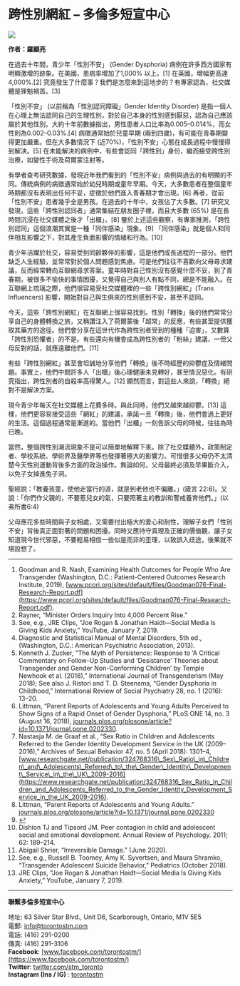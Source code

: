 # 跨性別網紅 – 多倫多短宣中心

![](https://www.torontostm.com/wp-content/uploads/2023/07/trans-sexuality-g092f83399_640.jpg)

**作者：羅顯亮**

在過去十年間，青少年「性別不安」 (Gender Dysphoria) 病例在許多西方國家有明顯激增的跡象。在美國，患病率增加了1,000% 以上。[1] 在英國，增幅更高達4,000%.[2] 究竟發生了什麼事？我們是怎麼來到這地步的？有專家認為，社交媒體是罪魁禍首。[3]

「性別不安」 (以前稱為「性別認同障礙」Gender Identity Disorder) 是指一個人在心理上無法認同自己的生理性別，對於自己本身的性別感到厭惡，認為自己應該屬於其他性別。大約十年前數據指出，男性患者人口比率為0.005–0.014%，而女性則為0.002–0.03%.[4] 病徵通常始於兒童早期 (兩到四歲)，有可能在青春期變得更加嚴重。但在大多數情況下 (近70%)，「性別不安」心態在成長過程中慢慢得到解決。[5] 在未能解決的病例中，有些會認同「跨性別」身份，繼而接受跨性別治療，如變性手術及荷爾蒙注射等。

有學者查考研究數據，發現近年我們看到的「性別不安」病例與過去的有明顯的不同。傳統病例的病徵通常始於幼兒時期或童年早期。今天，大多數患者在整個童年時期都沒有表現出任何不妥，症徵於他們進入青春期才會出現。[6] 再者，從前「性別不安」患者幾乎全是男孩。在過去的十年中，女孩佔了大多數。[7] 研究又發現，這些「跨性別認同者」通常集結在朋友圈子裡，而且大多數 (65%) 是在長時間沉浸在社交媒體之後才「出櫃」。[8] 鑒於上述這些觀察，有專家推測，「跨性別認同」這個浪潮其實是一種「同伴感染」現象。[9] 「同伴感染」就是個人和同伴相互影響之下，對其產生負面影響的情緒和行為。[10]

青少年活躍於社交，容易受到同齡夥伴的影響，這是他們成長過程的一部分。他們缺乏人生經驗，並常常對於個人問題感到焦慮。可是他們往往不喜歡向父母尋求建議，反而經常轉向互聯網尋求答案。童年時對自己性別沒有感覺什麼不妥，到了青春期，被很多不愉快的事情困擾，又覺得自己與別人有點不同，總是不能融入。在互聯網上琉璃之際，他們很容易受社交媒體裡的一些「跨性別網紅」(Trans Influencers) 影響，開始對自己與生俱來的性別感到不安，甚至不認同。

今天，這些「跨性別網紅」在互聯網上很容易找到。性別「轉換」後的他們常常分享自己的身體轉換之旅，又稱讚注入了荷爾蒙後「超常」的反應，有些甚至提供獲取其藥方的途徑。他們會分享在這世代作為跨性別者受到的種種「迫害」，又數算「跨性別恐懼者」的不是。有些還向有機會成為跨性別者的「粉絲」建議，一但父母反對的話，就應遠離他們。[11]

有些「跨性別網紅」甚至會坦誠地分享他們「轉換」後不時經歷的抑鬱症及情緒問題。事實上，他們中間許多人「出櫃」後心理健康未見轉好，甚至情況惡化。有研究指出，跨性別者的自殺率高得驚人。[12] 顯然而言，對這些人來說，「轉換」絕對不是解決方案。

現今青少年每天在社交媒體上花費多時。與此同時，他們又越來越抑鬱。[13] 這樣，他們更容易接受這些「網紅」的建議，承諾一旦「轉換」後，他們會過上更好的生活。這個過程通常是漸進的。當他們「出櫃」一刻告訴父母的時候，往往為時已晚。

當然，整個跨性別潮流現象不是可以簡單地解釋下來。除了社交媒體外，政策制定者、學校系統、學術界及醫學界等也發揮著極大的影響力。可惜很多父母仍不太清楚今天性別運動背後多方面的政治操作。無論如何，父母最終必須及早果斷介入，以免子女掉進兔子洞。

聖經說：「教養孩童，使他走當行的道，就是到老他也不偏離。」(箴言 22:6)。又說：「你們作父親的，不要惹兒女的氣，只要照著主的教訓和警戒養育他們。」(以弗所書6:4)

父母應花多些時間與子女相處，又需要付出極大的愛心和耐性，理解子女們「性別不安」背後真正面對著的問題和困擾。同時又應持守真理及正確的價值觀，讓子女知道現今世代邪惡，不要輕易相信一些似是而非的歪理，以致誤入歧途，後果就不堪設想了。

---

1. Goodman and R. Nash, Examining Health Outcomes for People Who Are Transgender (Washington, D.C.: Patient-Centered Outcomes Research Institute, 2019), [www.pcori.org/sites/default/files/Goodman076-Final-Research-Report.pdf](https://www.pcori.org/sites/default/files/Goodman076-Final-Research-Report.pdf).
2. Rayner, “Minister Orders Inquiry Into 4,000 Percent Rise.”
3. See, e.g., JRE Clips, “Joe Rogan & Jonathan Haidt—Social Media Is Giving Kids Anxiety,” YouTube, January 7, 2019.
4. Diagnostic and Statistical Manual of Mental Disorders, 5th ed., (Washington, D.C.: American Psychiatric Association, 2013).
5. Kenneth J. Zucker, “The Myth of Persistence: Response to ‘A Critical Commentary on Follow-Up Studies and ‘Desistance’ Theories about Transgender and Gender Non-Conforming Children’ by Temple Newhook et al. (2018),” International Journal of Transgenderism (May 2018); See also J. Ristori and T. D. Steensma, “Gender Dysphoria in Childhood,” International Review of Social Psychiatry 28, no. 1 (2016): 13–20.
6. Littman, “Parent Reports of Adolescents and Young Adults Perceived to Show Signs of a Rapid Onset of Gender Dysphoria,” PLoS ONE 14, no. 3 (August 16, 2018), [journals.plos.org/plosone/article?id=10.1371/journal.pone.0202330](https://journals.plos.org/plosone/article?id=10.1371/journal.pone.0202330).
7. Nastasja M. de Graaf et al., “Sex Ratio in Children and Adolescents Referred to the Gender Identity Development Service in the UK (2009–2016),” Archives of Sexual Behavior 47, no. 5 (April 2018): 1301–4, [www.researchgate.net/publication/324768316\_Sex\_Ratio\_in\_Children\_and\_Adolescents\_Referred\_to\_the\_Gender\_Identity\_Development\_Service\_in\_the\_UK\_2009-2016](https://www.researchgate.net/publication/324768316_Sex_Ratio_in_Children_and_Adolescents_Referred_to_the_Gender_Identity_Development_Service_in_the_UK_2009-2016).
8. Littman, “Parent Reports of Adolescents and Young Adults.” [journals.plos.org/plosone/article?id=10.1371/journal.pone.0202330](https://journals.plos.org/plosone/article?id=10.1371/journal.pone.0202330)
9. [↩︎](app://obsidian.md/index.html#fnref-9-8374a5ae67deea74)
10. Dishion TJ and Tipsord JM. Peer contagion in child and adolescent social and emotional development. Annual Review of Psychology. 2011; 62: 189–214.
11. Abigail Shrier, “Irreversible Damage.” (June 2020).
12. See, e.g., Russell B. Toomey, Amy K. Syvertsen, and Maura Shramko, “Transgender Adolescent Suicide Behavior,” Pediatrics (October 2018).
13. JRE Clips, “Joe Rogan & Jonathan Haidt—Social Media Is Giving Kids Anxiety,” YouTube, January 7, 2019.

---

**聯繫多倫多短宣中心**

地址: 63 Silver Star Blvd., Unit D6, Scarborough, Ontario, M1V 5E5  
電郵: [info@torontostm.com](mailto:info@torontostm.com)  
電話: (416) 291-0200  
傳真: (416) 291-3106  
**Facebook**: [www.facebook.com/torontostm/](https://www.facebook.com/torontostm/)  
**Twitter**: [twitter.com/stm\_toronto](https://twitter.com/stm_toronto)  
**Instagram (Ins / IG)** : [torontostm](https://www.instagram.com/torontostm/)